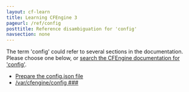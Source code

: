 ```yaml
---
layout: cf-learn
title: Learning CFEngine 3
pageurl: /ref/config
posttitle: Reference disambiguation for 'config'
navsection: none
---
```


The term 'config' could refer to several sections in the documentation. Please choose one below, or
[search the CFEngine documentation for 'config'](http://cfengine.com/docs/latest/search.html?q=config).

- [Prepare the config.json file](http://cfengine.com/docs/latest/guide-design-center-configure-sketches-community-design-center-advanced.html#prepare-the-config-json-file)
- [/var/cfengine/config \#\#\#](http://cfengine.com/docs/latest/guide-introduction-directory-structure.html#var-cfengine-config-###)
